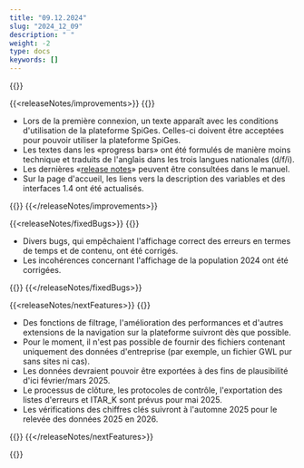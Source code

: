 ```yaml
---
title: "09.12.2024" 
slug: "2024_12_09" 
description: " "
weight: -2
type: docs
keywords: []
---
```


{{<releaseNotes responsible="Stefan Neubert">}}

{{<releaseNotes/improvements>}}
{{<markdown>}}

- Lors de la première connexion, un texte apparaît avec les conditions d'utilisation de la plateforme SpiGes. Celles-ci doivent être acceptées pour pouvoir utiliser la plateforme SpiGes.
- Les textes dans les «progress bars» ont été formulés de manière moins technique et traduits de l'anglais dans les trois langues nationales (d/f/i).
- Les dernières «[release notes](https://spiges.github.io/handbook/fr/release_notes/)» peuvent être consultées dans le manuel.
- Sur la page d'accueil, les liens vers la description des variables et des interfaces 1.4 ont été actualisés.

{{</markdown>}}
{{</releaseNotes/improvements>}}

{{<releaseNotes/fixedBugs>}}
{{<markdown>}}

- Divers bugs, qui empêchaient l'affichage correct des erreurs en termes de temps et de contenu, ont été corrigés.
- Les incohérences concernant l'affichage de la population 2024 ont été corrigées.

{{</markdown>}}
{{</releaseNotes/fixedBugs>}}

{{<releaseNotes/nextFeatures>}}
{{<markdown>}}

- Des fonctions de filtrage, l'amélioration des performances et d'autres extensions de la navigation sur la plateforme suivront dès que possible.
- Pour le moment, il n'est pas possible de fournir des fichiers contenant uniquement des données d'entreprise (par exemple, un fichier GWL pur sans sites ni cas).
- Les données devraient pouvoir être exportées à des fins de plausibilité d'ici février/mars 2025.
- Le processus de clôture, les protocoles de contrôle, l'exportation des listes d'erreurs et ITAR_K sont prévus pour mai 2025.
- Les vérifications des chiffres clés suivront à l'automne 2025 pour le relevée des données 2025 en 2026.

{{</markdown>}}
{{</releaseNotes/nextFeatures>}}

{{</releaseNotes>}}
